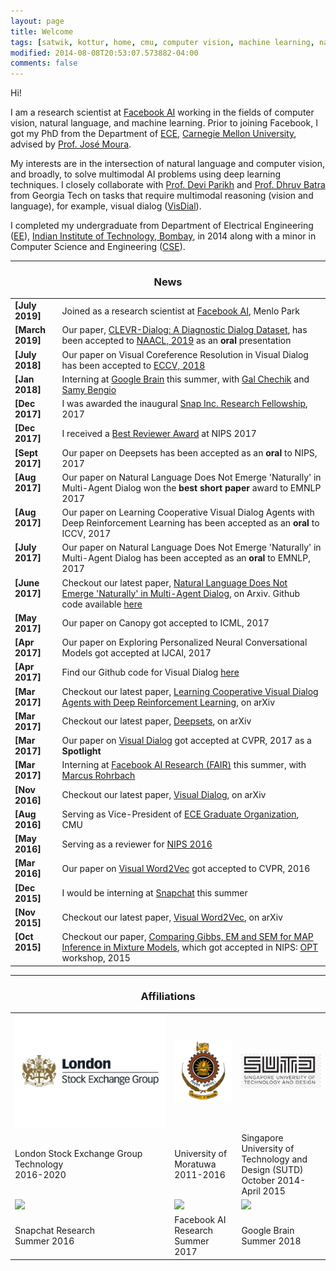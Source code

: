 ```yaml
---
layout: page
title: Welcome
tags: [satwik, kottur, home, cmu, computer vision, machine learning, natural language processing, graduate]
modified: 2014-08-08T20:53:07.573882-04:00
comments: false
---
```


Hi!

I am a research scientist at [Facebook AI](https://research.fb.com) working 
in the fields of computer vision, natural language, and machine learning.
Prior to joining Facebook, I got my PhD from the Department of 
[ECE](http://www.ece.cmu.edu/),
[Carnegie Mellon University](http://www.cmu.edu/), advised by 
[Prof. Jos&eacute; Moura](http://users.ece.cmu.edu/~moura/).

My interests are in the intersection of natural language and computer vision, and 
broadly, to solve multimodal AI problems using deep learning techniques.
I closely collaborate with [Prof. Devi Parikh](https://www.cc.gatech.edu/~parikh/) and 
[Prof. Dhruv Batra](https://www.cc.gatech.edu/~dbatra/) from Georgia Tech on tasks that 
require multimodal reasoning (vision and language), for example, visual dialog 
([VisDial](visualdialog.org)).

I completed my undergraduate from Department of Electrical Engineering
([EE](http://www.ee.iitb.ac.in/)),
[Indian Institute of Technology, Bombay](https://www.iitb.ac.in), in 2014 along
with a minor in Computer Science and Engineering 
([CSE](https://www.cse.iitb.ac.in/)).

----

<h3 align="center">News</h3>
<table class='news-table'>
    <col width="15%">
    <col width="85%">
    <tr>
        <td valign="top"><strong>[July 2019]</strong></td>
        <td>Joined as a research scientist at 
        <a href="https://research.fb.com">Facebook AI</a>, Menlo Park
        </td>
    </tr>
    <tr>
        <td valign="top"><strong>[March 2019]</strong></td>
        <td>Our paper, <a href="https://arxiv.org/abs/1903.03166">CLEVR-Dialog:
        A Diagnostic Dialog Dataset</a>,
        has been accepted to <a href="https://naacl2019.org">NAACL, 2019</a> as
        an <b>oral</b> presentation
        </td>
    </tr>
    <tr>
        <td valign="top"><strong>[July 2018]</strong></td>
        <td>Our paper on <a>Visual Coreference Resolution in Visual Dialog</a> 
        has been accepted to <a href="https://eccv2018.org/">ECCV, 2018</a>
        </td>
    </tr>
    <tr>
        <td valign="top"><strong>[Jan 2018]</strong></td>
        <td>Interning at <a href="https://ai.google/research/teams/brain">Google Brain</a> this summer, with <a href="https://ai.stanford.edu/~gal/">Gal Chechik</a> and <a href="http://bengio.abracadoudou.com/">Samy Bengio</a></td>
    </tr>
    <tr>
        <td valign="top"><strong>[Dec 2017]</strong></td>
        <td>I was awarded the inaugural <a href='https://snapresearchfellowship.splashthat.com/'>Snap Inc. Research Fellowship</a>, 2017</td>
    </tr>
    <tr>
        <td valign="top"><strong>[Dec 2017]</strong></td>
        <td>I received a <a href='https://nips.cc/Conferences/2017/Awards'>Best Reviewer Award</a> at NIPS 2017</td>
    </tr>
    <tr>
        <td valign="top"><strong>[Sept 2017]</strong></td>
        <td>Our paper on <a>Deepsets</a> has been accepted as an <b> oral</b> to NIPS, 2017</td>
    </tr>
    <tr>
        <td valign="top"><strong>[Aug 2017]</strong></td>
        <td>Our paper on <a>Natural Language Does Not Emerge 'Naturally' in Multi-Agent Dialog</a> won the <b>best short paper</b> award to EMNLP 2017</td>
    </tr>
    <tr>
        <td valign="top"><strong>[Aug 2017]</strong></td>
        <td>Our paper on <a>Learning Cooperative Visual Dialog Agents with Deep Reinforcement Learning</a> has been accepted as an <b> oral</b> to ICCV, 2017</td>
    </tr>
    <tr>
        <td valign="top"><strong>[July 2017]</strong></td>
        <td>Our paper on <a>Natural Language Does Not Emerge 'Naturally' in Multi-Agent Dialog</a> has been accepted as an <b> oral</b> to EMNLP, 2017</td>
    </tr>
    <tr>
        <td valign="top"><strong>[June 2017]</strong></td>
        <td>Checkout our latest paper, <a href="https://arxiv.org/abs/1706.08502">Natural Language Does Not Emerge 'Naturally' in Multi-Agent Dialog</a>, on Arxiv.
        Github code available <a href="https://github.com/batra-mlp-lab/lang-emerge">here</a></td>
    </tr>
    <tr>
        <td valign="top"><strong>[May 2017]</strong></td>
        <td>Our paper on <a>Canopy</a> got accepted to ICML, 2017</td>
    </tr>
    <tr>
        <td valign="top"><strong>[Apr 2017]</strong></td>
        <td>Our paper on <a>Exploring Personalized Neural Conversational Models</a> got accepted at IJCAI, 2017</td>
    </tr>
    <tr>
        <td valign="top"><strong>[Apr 2017]</strong></td>
        <td>Find our Github code for Visual Dialog <a href="https://github.com/batra-mlp-lab/visdial">here</a></td>
    </tr>
    <tr>
        <td valign="top"><strong>[Mar 2017]</strong></td>
        <td>Checkout our latest paper, <a href="https://arxiv.org/abs/1703.06585">Learning Cooperative Visual Dialog Agents with Deep Reinforcement Learning</a>, on arXiv</td>
    </tr>
    <tr>
        <td valign="top"><strong>[Mar 2017]</strong></td>
        <td>Checkout our latest paper, <a href="https://arxiv.org/abs/1703.06114">Deepsets</a>, on arXiv</td>
    </tr>
    <tr>
        <td valign="top"><strong>[Mar 2017]</strong></td>
        <td>Our paper on <a href="https://visualdialog.org/">Visual Dialog</a> got accepted at CVPR, 2017 as a <b>Spotlight</b></td>
    </tr>
    <tr>
        <td valign="top"><strong>[Mar 2017]</strong></td>
        <td>Interning at <a href="https://research.fb.com/category/facebook-ai-research-fair/">Facebook AI Research (FAIR)</a> this summer, with <a href="http://rohrbach.vision/">Marcus Rohrbach</a></td>
    </tr>
    <tr>
        <td valign="top"><strong>[Nov 2016]</strong></td>
        <td>Checkout our latest paper, <a href="http://arxiv.org/abs/1611.08669">Visual Dialog</a>, on arXiv</td>
    </tr>
    <tr>
        <td valign="top"><strong>[Aug 2016]</strong></td>
        <td>Serving as Vice-President of <a href="https://www.ece.cmu.edu/~ego/"> ECE Graduate Organization</a>, CMU</td>
    </tr>
    <tr>
        <td valign="top"><strong>[May 2016]</strong></td>
        <td>Serving as a reviewer for <a href="https://nips.cc/"> NIPS 2016</a></td>
    </tr>
    <tr>
        <td valign="top"><strong>[Mar 2016]</strong></td>
        <td>Our paper on <a href="http://arxiv.org/abs/1511.07067">Visual Word2Vec</a> got accepted to CVPR, 2016</td>
    </tr>
    <tr>
        <td valign="top"><strong>[Dec 2015]</strong></td>
        <td>I would be interning at <a href="https://www.snapchat.com/">Snapchat</a> this summer</td>
    </tr>
    <tr>
        <td valign="top"><strong>[Nov 2015]</strong></td>
        <td>Checkout our latest paper, <a href="http://arxiv.org/abs/1511.07067">Visual Word2Vec</a>, on arXiv</td>
    </tr>
    <tr>
        <td valign="top"><strong>[Oct 2015]</strong></td>
        <td>Checkout our paper, <a href="http://opt-ml.org/papers/OPT2015_paper_52.pdf">Comparing Gibbs, EM and SEM for MAP Inference in Mixture Models</a>, which got accepted in NIPS: <a href="http://opt-ml.org/papers.html">OPT</a> workshop, 2015</td>
    </tr>
</table>

----

<h3 align="center">Affiliations</h3>
<table align="center" class='affl-pic'>
    <tr>
        <td>
            <a href="https://www.lseg.com/">
            <img src="/images/lseg_logo.png"></a>
        </td>
        <td>
            <a href="https://uom.lk/">
            <img src="/images/University_of_Moratuwa_logo.png"></a>
        </td>
        <td>
            <a href="https://www.sutd.edu.sg/">
            <img src="/images/SUTD_LOGO.jpg"></a>
        </td>
    <tr>
    <tr>
        <td>London Stock Exchange Group Technology<br>2016-2020</td>
        <td>University of Moratuwa<br>2011-2016</td>
        <td>Singapore University of Technology and Design (SUTD)<br>October 2014-April 2015</td>
    </tr>
    </tr>
        <td>
            <a href="https://www.snapchat.com/">
            <img src="/images/snapchat-logo.png"></a>
        </td>
        <td>
            <a href="https://research.fb.com/category/facebook-ai-research-fair/">
            <img src="/images/fair-logo.png"></a>
        </td>
        <td>
            <a href="https://ai.google/research/teams/brain">
            <img src="/images/google-logo.png"></a>
        </td>
    </tr>
    <tr>
        <td>Snapchat Research<br>Summer 2016</td>
        <td>Facebook AI Research<br>Summer 2017</td>
        <td>Google Brain<br>Summer 2018</td>
    </tr>
</table>
